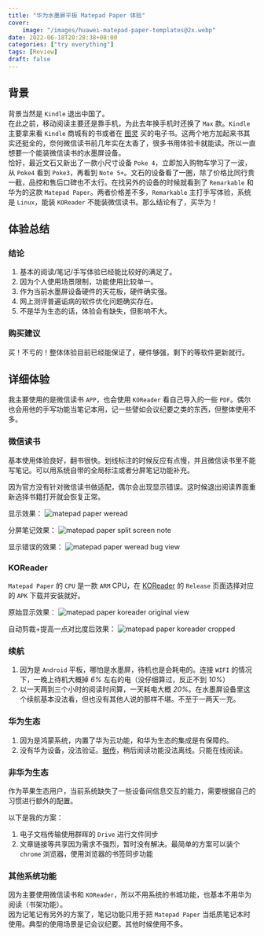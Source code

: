 ```yaml
---
title: "华为水墨屏平板 Matepad Paper 体验"
cover:
    image: "/images/huawei-matepad-paper-templates@2x.webp"
date: 2022-06-18T20:28:38+08:00
categories: ["try everything"]
tags: [Review]
draft: false
---
```

## 背景

背景当然是 `Kindle` 退出中国了。  
在此之前，移动阅读主要还是靠手机，为此去年换手机时还换了 `Max` 款。`Kindle` 主要拿来看 `Kindle` 商城有的书或者在 [图灵](https://www.ituring.com.cn/) 买的电子书。这两个地方加起来书其实还挺全的，奈何微信读书前几年实在太香了，很多书用体验卡就能读。所以一直想要一个能装微信读书的水墨屏设备。  
恰好，最近文石又新出了一款小尺寸设备 `Poke 4`，立即加入购物车学习了一波，从 `Poke4` 看到 `Poke3`，再看到 `Note 5+`。文石的设备看了一圈，除了价格比同行贵一截，品控和售后口碑也不太行。在找另外的设备的时候就看到了 `Remarkable` 和华为的这款 `Matepad Paper`。两者价格差不多，`Remarkable` 主打手写体验，系统是 `Linux`，能装 `KOReader` 不能装微信读书。那么结论有了，买华为！

## 体验总结

### 结论

1. 基本的阅读/笔记/手写体验已经能比较好的满足了。
2. 因为个人使用场景限制，功能使用比较单一。
3. 作为当前水墨屏设备硬件的天花板，硬件确实强。
4. 网上测评普遍诟病的软件优化问题确实存在。
5. 不是华为生态的话，体验会有缺失，但影响不大。

### 购买建议

买！不亏的！整体体验目前已经能保证了，硬件够强，剩下的等软件更新就行。

## 详细体验
我主要使用的是微信读书 `APP`，也会使用 `KOReader` 看自己导入的一些 `PDF`。偶尔也会用他的手写功能当笔记本用，记一些譬如会议纪要之类的东西，但整体使用不多。

### 微信读书
基本使用体验良好，翻书很快。划线标注的时候反应有点慢，并且微信读书里不能写笔记。可以用系统自带的全局标注或者分屏笔记功能补充。

因为官方没有针对微信读书做适配，偶尔会出现显示错误。这时候退出阅读界面重新选择书籍打开就会恢复正常。

显示效果：
![matepad paper weread](matepad-paper-weread.jpg)

分屏笔记效果：
![matepad paper split screen note](matepad-paper-split-screen-note.jpg)

显示错误的效果：
![matepad paper weread bug view](matepad-paper-weread-bug-view.jpg)

### KOReader
`Matepad Paper` 的 `CPU` 是一款 `ARM` CPU，在 [KOReader](http://koreader.rocks/) 的 `Release` 页面选择对应的 `APK` 下载并安装就好。

原始显示效果：
![matepad paper koreader original view](matepad-paper-koreader-original.jpg)

自动剪裁+提高一点对比度后效果：
![matepad paper koreader cropped](matepad-paper-koreader-cropped.jpg)

### 续航
1. 因为是 `Android` 平板，哪怕是水墨屏，待机也是会耗电的。连接 `WIFI` 的情况下，一晚上待机大概掉 *6%* 左右的电（没仔细算过，反正不到 *10%*）
2. 以一天两到三个小时的阅读时间算，一天耗电大概 *20%*。在水墨屏设备里这个续航基本没法看，但也没有其他人说的那样不堪。不至于一两天一充。

### 华为生态
1. 因为是鸿蒙系统，内置了华为云功能，和华为生态的集成是有保障的。
2. 没有华为设备，没法验证。[据传](https://cn.club.vmall.com/forum.php?mod=viewthread&tid=30804679)，稍后阅读功能没法离线。只能在线阅读。

### 非华为生态
作为苹果生态用户，当前系统缺失了一些设备间信息交互的能力，需要根据自己的习惯进行额外的配置。

以下是我的方案：
1. 电子文档传输使用群晖的 `Drive` 进行文件同步
2. 文章链接等共享因为需求不强烈，暂时没有解决。最简单的方案可以装个 `chrome` 浏览器，使用浏览器的书签同步功能

### 其他系统功能
因为主要使用微信读书和 `KOReader`，所以不用系统的书城功能，也基本不用华为阅读（书架功能）。  
因为记笔记有另外的方案了，笔记功能只用于把 `Matepad Paper` 当纸质笔记本时使用。典型的使用场景是记会议纪要。其他时候使用不多。
